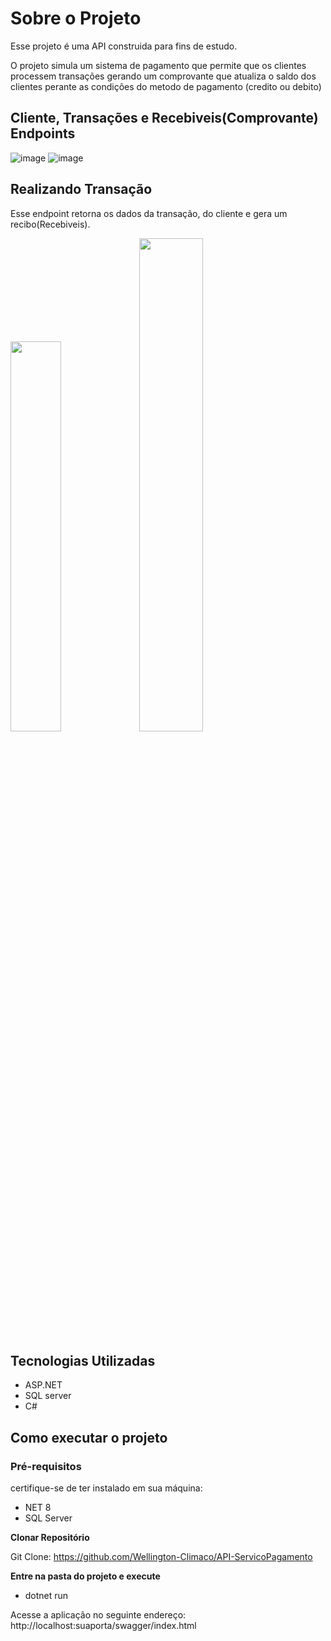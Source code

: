 # Sobre o Projeto

Esse projeto é uma API construida para fins de estudo.

O projeto simula um sistema de pagamento que permite que os clientes processem transações gerando um comprovante que atualiza o saldo dos clientes perante as condições do metodo de pagamento (credito ou debito)

## Cliente, Transações e Recebiveis(Comprovante) Endpoints
![image](https://github.com/Wellington-Climaco/API-ServicoPagamento/assets/142629826/c791783d-7d78-4c1d-a5a2-cb7476b53b75)  ![image](https://github.com/Wellington-Climaco/API-ServicoPagamento/assets/142629826/dcbb1978-915f-4560-9866-d2ced85a821f)

## Realizando Transação

Esse endpoint retorna os dados da transação, do cliente e gera um recibo(Recebiveis).

<img src="https://github.com/Wellington-Climaco/API-ServicoPagamento/assets/142629826/c899da82-bbb8-446d-b3ae-45dcca58cf3b" width=40% height=40%> <img src="https://github.com/Wellington-Climaco/API-ServicoPagamento/assets/142629826/170608e3-95ce-407a-90b9-64b2e6d98c96" width=45% height=45%>

## Tecnologias Utilizadas
- ASP.NET
- SQL server
- C#

## Como executar o projeto

### Pré-requisitos
certifique-se de ter instalado em sua máquina:

- NET 8
- SQL Server

**Clonar Repositório**

Git Clone: https://github.com/Wellington-Climaco/API-ServicoPagamento

**Entre na pasta do projeto e execute**

- dotnet run

Acesse a aplicação no seguinte endereço: http://localhost:suaporta/swagger/index.html

 






